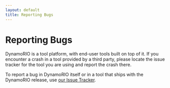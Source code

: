 ```yaml
---
layout: default
title: Reporting Bugs
---
```


# Reporting Bugs

DynamoRIO is a tool platform, with end-user tools built on top of it.  If
you encounter a crash in a tool provided by a third party, please locate
the issue tracker for the tool you are using and report the crash there.

To report a bug in DynamoRIO itself or in a tool that ships with the
DynamoRIO release, use [our Issue
Tracker](https://github.com/DynamoRIO/dynamorio/issues).
